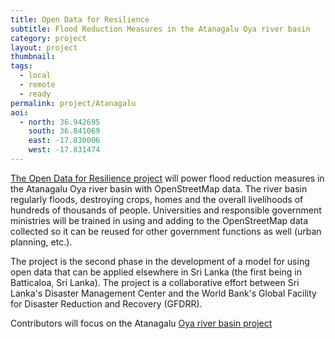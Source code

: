 ```yaml
---
title: Open Data for Resilience
subtitle: Flood Reduction Measures in the Atanagalu Oya river basin 
category: project
layout: project
thumbnail: 
tags:
  - local
  - remote
  - ready
permalink: project/Atanagalu
aoi:
  - north: 36.942695
    south: 36.841069
    east: -17.830006
    west: -17.831474
---
```


[The Open Data for Resilience project](www.gfdrr.org/opendri) will power flood reduction measures in the Atanagalu Oya river basin with OpenStreetMap data. The river basin regularly floods, destroying crops, homes and the overall livelihoods of hundreds of thousands of people. Universities and responsible government ministries will be trained in using and adding to the OpenStreetMap data collected so it can be reused for other government functions as well (urban planning, etc.). 

The project is the second phase in the development of a model for using open data that can be applied elsewhere in Sri Lanka (the first being in Batticaloa, Sri Lanka). The project is a collaborative effort between Sri Lanka's Disaster Management Center and the World Bank's Global Facility for Disaster Reduction and Recovery (GFDRR). 

Contributors will focus on the Atanagalu [Oya river basin project](tasks.hotosm.org/project/1280)
